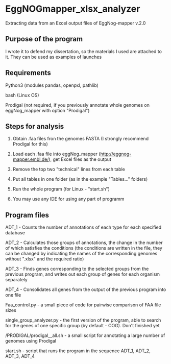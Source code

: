 # EggNOGmapper_xlsx_analyzer
Extracting data from an Excel output files of EggNog-mapper v.2.0

## Purpose of the program

I wrote it to defend my dissertation, so the materials I used are attached to it. They can be used as examples of launches

## Requirements

Python3 (modules pandas, openpxl, pathlib)

bash (Linux OS)

Prodigal (not required, if you previously annotate whole genomes on eggNog_mapper with option "Prodigal")

## Steps for analysis

1. Obtain .faa files fron the genomes FASTA (I strongly recommend Prodigal for this)

2. Load each .faa file into eggNog_mapper (http://eggnog-mapper.embl.de/), get Excel files as the output

3. Remove the top two "technical" lines from each table

4. Put all tables in one folder (as in the example "Tables..." folders)

5. Run the whole program (for Linux - "start.sh")

6. You may use any IDE for using any part of programm

## Program files

ADT_1 - Counts the number of annotations of each type for each specified database

ADT_2 - Calculates those groups of annotations, the change in the number of which satisfies the conditions (the conditions are written in the file, they can be changed by indicating the names of the corresponding genomes without ".xlsx" and the required ratio)

ADT_3 - Finds genes corresponding to the selected groups from the previous program, and writes out each group of genes for each organism separately

ADT_4 - Consolidates all genes from the output of the previous program into one file

Faa_control.py - a small piece of code for pairwise comparison of FAA file sizes

single_group_analyzer.py - the first version of the program, able to search for the genes of one specific group (by default - COG). Don't finished yet

/PRODIGAL/prodigal__all.sh - a small script for annotating a large number of genomes using Prodigal

start.sh - script that runs the program in the sequence ADT_1, ADT_2, ADT_3, ADT_4



